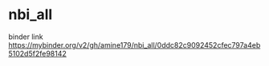 # nbi_all

binder link
https://mybinder.org/v2/gh/amine179/nbi_all/0ddc82c9092452cfec797a4eb5102d5f2fe98142
